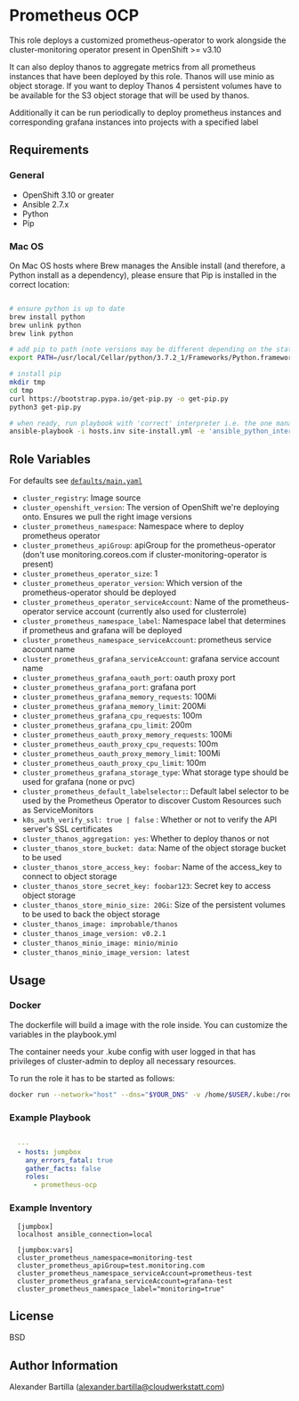 # Prometheus OCP

This role deploys a customized prometheus-operator to work alongside the cluster-monitoring operator present in OpenShift >= v3.10

It can also deploy thanos to aggregate metrics from all prometheus instances that have been deployed by this role. 
Thanos will use minio as object storage. 
If you want to deploy Thanos 4 persistent volumes have to be available for the S3 object storage that will be used by thanos.

Additionally it can be run periodically to deploy prometheus instances and corresponding grafana instances into projects with a specified label

## Requirements

### General

* OpenShift 3.10 or greater
* Ansible 2.7.x
* Python
* Pip

### Mac OS

On Mac OS hosts where Brew manages the Ansible install (and therefore, a Python install as a dependency), please ensure that Pip is installed in the correct location:

```bash

# ensure python is up to date
brew install python
brew unlink python
brew link python

# add pip to path (note versions may be different depending on the state of brew)
export PATH=/usr/local/Cellar/python/3.7.2_1/Frameworks/Python.framework/Versions/3.7/bin:$PATH

# install pip
mkdir tmp
cd tmp
curl https://bootstrap.pypa.io/get-pip.py -o get-pip.py
python3 get-pip.py

# when ready, run playbook with 'correct' interpreter i.e. the one managed by brew
ansible-playbook -i hosts.inv site-install.yml -e 'ansible_python_interpreter=python3'
```

## Role Variables

For defaults see [`defaults/main.yaml`](defaults/main.yaml)

* `cluster_registry`: Image source
* `cluster_openshift_version`: The version of OpenShift we're deploying onto. Ensures we pull the right image versions
* `cluster_prometheus_namespace`: Namespace where to deploy prometheus operator
* `cluster_prometheus_apiGroup`: apiGroup for the prometheus-operator (don't use monitoring.coreos.com if cluster-monitoring-operator is present)
* `cluster_prometheus_operator_size`: 1
* `cluster_prometheus_operator_version`: Which version of the prometheus-operator should be deployed
* `cluster_prometheus_operator_serviceAccount`: Name of the prometheus-operator service account (currently also used for clusterrole)
* `cluster_prometheus_namespace_label`: Namespace label that determines if prometheus and grafana will be deployed
* `cluster_prometheus_namespace_serviceAccount`: prometheus service account name
* `cluster_prometheus_grafana_serviceAccount`: grafana service account name
* `cluster_prometheus_grafana_oauth_port`: oauth proxy port
* `cluster_prometheus_grafana_port`: grafana port
* `cluster_prometheus_grafana_memory_requests`: 100Mi
* `cluster_prometheus_grafana_memory_limit`: 200Mi
* `cluster_prometheus_grafana_cpu_requests`: 100m
* `cluster_prometheus_grafana_cpu_limit`: 200m
* `cluster_prometheus_oauth_proxy_memory_requests`: 100Mi
* `cluster_prometheus_oauth_proxy_cpu_requests`: 100m
* `cluster_prometheus_oauth_proxy_memory_limit`: 100Mi
* `cluster_prometheus_oauth_proxy_cpu_limit`: 100m
* `cluster_prometheus_grafana_storage_type`: What storage type should be used for grafana (none or pvc)
* `cluster_prometheus_default_labelselector:`: Default label selector to be used by the Prometheus Operator to discover Custom Resources such as ServiceMonitors
* `k8s_auth_verify_ssl: true | false` : Whether or not to verify the API server's SSL certificates
* `cluster_thanos_aggregation: yes`: Whether to deploy thanos or not
* `cluster_thanos_store_bucket: data`: Name of the object storage bucket to be used
* `cluster_thanos_store_access_key: foobar`: Name of the access_key to connect to object storage
* `cluster_thanos_store_secret_key: foobar123`: Secret key to access object storage
* `cluster_thanos_store_minio_size: 20Gi`: Size of the persistent volumes to be used to back the object storage
* `cluster_thanos_image: improbable/thanos`
* `cluster_thanos_image_version: v0.2.1`
* `cluster_thanos_minio_image: minio/minio`
* `cluster_thanos_minio_image_version: latest`

## Usage

### Docker

The dockerfile will build a image with the role inside. You can customize the variables in the playbook.yml

The container needs your .kube config with user logged in that has privileges of cluster-admin to deploy all necessary resources.

To run the role it has to be started as follows:

```bash
docker run --network="host" --dns="$YOUR_DNS" -v /home/$USER/.kube:/root/.kube prometheus-ocp:1

```

### Example Playbook

```yaml

  ---
  - hosts: jumpbox
    any_errors_fatal: true
    gather_facts: false
    roles:
      - prometheus-ocp
```

### Example Inventory

```ansible
  [jumpbox]
  localhost ansible_connection=local

  [jumpbox:vars]
  cluster_prometheus_namespace=monitoring-test
  cluster_prometheus_apiGroup=test.monitoring.com
  cluster_prometheus_namespace_serviceAccount=prometheus-test
  cluster_prometheus_grafana_serviceAccount=grafana-test
  cluster_prometheus_namespace_label="monitoring=true"
```

## License

BSD

## Author Information

Alexander Bartilla (alexander.bartilla@cloudwerkstatt.com)